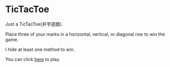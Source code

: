 # TicTacToe
Just a TicTacToe(井字遊戲).

 Place three of your marks in a horizontal, vertical, or diagonal row to win the game. 

I hide at least one method to win.

You can click [here](https://tim54100.github.io/TicTacTae/) to play.

